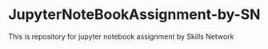 # JupyterNoteBookAssignment-by-SN
This is repository for jupyter notebook assignment by Skills Network
